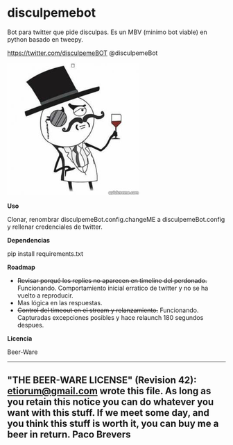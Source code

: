 # disculpemebot
Bot para twitter que pide disculpas.
Es un MBV (minimo bot viable) en python basado en tweepy.

https://twitter.com/disculpemeBOT
@disculpemeBot

![Disculpeme Bot](sir.jpg "@disculpemeBot en https://twitter.com/disculpemeBOT")

**Uso**

Clonar, renombrar disculpemeBot.config.changeME a disculpemeBot.config y rellenar credenciales de twitter.

**Dependencias**

pip install requirements.txt

**Roadmap**

-  ~~Revisar porqué los replies no aparecen en timeline del perdonado.~~ Funcionando. Comportamiento inicial erratico de twitter y no se ha vuelto a reproducir.
- Mas lógica en las respuestas.
- ~~Control del timeout en el stream y relanzamiento.~~ Funcionando. Capturadas excepciones posibles y hace relaunch 180 segundos despues.

**Licencia**

Beer-Ware

 ----------------------------------------------------------------------------
 "THE BEER-WARE LICENSE" (Revision 42):
 <etiorum@gmail.com> wrote this file. As long as you retain this notice you
 can do whatever you want with this stuff. If we meet some day, and you think
 this stuff is worth it, you can buy me a beer in return. Paco Brevers
 ----------------------------------------------------------------------------



